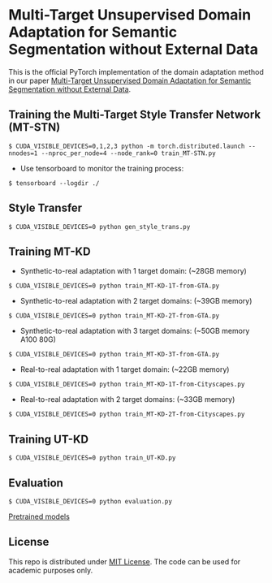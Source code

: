 # Multi-Target Unsupervised Domain Adaptation for Semantic Segmentation without External Data

This is the official PyTorch implementation of the domain adaptation method in our paper [Multi-Target Unsupervised Domain Adaptation for Semantic Segmentation without External Data](https://arxiv.org/abs/2405.06502).

## Training the Multi-Target Style Transfer Network (MT-STN) 
```
$ CUDA_VISIBLE_DEVICES=0,1,2,3 python -m torch.distributed.launch --nnodes=1 --nproc_per_node=4 --node_rank=0 train_MT-STN.py
```
- Use tensorboard to monitor the training process:
```
$ tensorboard --logdir ./
```

## Style Transfer 
```
$ CUDA_VISIBLE_DEVICES=0 python gen_style_trans.py
```

## Training MT-KD
- Synthetic-to-real adaptation with 1 target domain: (~28GB memory)
```
$ CUDA_VISIBLE_DEVICES=0 python train_MT-KD-1T-from-GTA.py
```
- Synthetic-to-real adaptation with 2 target domains: (~39GB memory)
```
$ CUDA_VISIBLE_DEVICES=0 python train_MT-KD-2T-from-GTA.py
```
- Synthetic-to-real adaptation with 3 target domains: (~50GB memory A100 80G)
```
$ CUDA_VISIBLE_DEVICES=0 python train_MT-KD-3T-from-GTA.py
```
- Real-to-real adaptation with 1 target domain: (~22GB memory) 
```
$ CUDA_VISIBLE_DEVICES=0 python train_MT-KD-1T-from-Cityscapes.py
```
- Real-to-real adaptation with 2 target domains: (~33GB memory)
```
$ CUDA_VISIBLE_DEVICES=0 python train_MT-KD-2T-from-Cityscapes.py
```

## Training UT-KD
```
$ CUDA_VISIBLE_DEVICES=0 python train_UT-KD.py
```

## Evaluation
```
$ CUDA_VISIBLE_DEVICES=0 python evaluation.py
```

[Pretrained models](https://drive.google.com/file/d/1ng2P-V3Adh1eGGwrJWxhB87Ch3JqJl5m/view?usp=sharing)

## License
This repo is distributed under [MIT License](https://github.com/YonghaoXu/UT-KD/blob/main/LICENSE). The code can be used for academic purposes only.